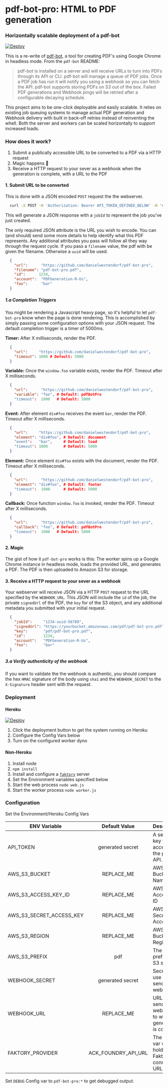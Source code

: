 # pdf-bot-pro: HTML to PDF generation
### Horizontally scalable deployment of a pdf-bot

[![Deploy](https://www.herokucdn.com/deploy/button.svg)](https://heroku.com/deploy)

This is a re-write of [pdf-bot](https://github.com/esbenp/pdf-bot), a tool for creating PDF's using Google Chrome in headless mode. From the `pdf-bot` README:

> pdf-bot is installed on a server and will receive URLs to turn into PDFs through its API or CLI. pdf-bot will manage a queue of PDF jobs. Once a PDF job has run it will notify you using a webhook so you can fetch the API. pdf-bot supports storing PDFs on S3 out of the box. Failed PDF generations and Webhook pings will be retried after a configurable decaying schedule.

This project aims to be one-click deployable and easily scalable. It relies on existing job queuing systems to manage actual PDF generation and Webhook delivery with built in back-off retries instead of reinventing the whell. Both the server and workers can be scaled horizontally to support increased loads.

### How does it work?

1. Submit a publically accessible URL to be converted to a PDF via a HTTP request
2. Magic happens 🦄
3. Receive a HTTP request to your sever as a webhook when the generation is complete, with a URL to the PDF

#### 1. Submit URL to be converted
This is done with a JSON encoded `POST` request the the webserver.
```sh
  curl -X POST -H 'Authorization: Bearer API_TOKEN_DEFINED_BELOW' -H 'Content-Type: application/json' http://url-of-your-pdf-bot-pro-server/api -d '{ "url" : "https://github.com/danielwestendorf/pdf-bot-pro" }'
```

This will generate a JSON response with a `jobId` to represent the job you've just created.

The only required JSON attribute is the URL you wish to encode. You can (and should) send some more details to help identify what this PDF represents. Any additional attributes you pass will follow all they way through the request cycle. If you pass a `filename` value, the pdf with be given the filename. Otherwise a `uuid` will be used.

```json
  {
    "url":      "https://github.com/danielwestendorf/pdf-bot-pro",
    "filename": "pdf-bot-pro.pdf",
    "id":      1234,
    "account":  "PDFGeneration-R-Us",
    "foo":      "bar"
  }
```

##### 1.a Completion Triggers
You might be rendering a Javascript heavy page, so it's helpful to let `pdf-bot-pro` know when the page is done rendering. This is accomplished by simply passing some configuration options with your JSON request. The default completion trigger is a timer of 5000ms.


**Timer:** After X milliseconds, render the PDF.
```json
  {
    "url":     "https://github.com/danielwestendorf/pdf-bot-pro",
    "timeout": 1000 # Default: 5000
  }
```

**Variable:** Once the `window.foo` variable exists, render the PDF. Timeout after X milliseconds.
```json
  {
    "url":      "https://github.com/danielwestendorf/pdf-bot-pro",
    "variable": "foo", # Default: pdfBotPro
    "timeout":  1000   # Default: 5000
  }
```

**Event:** After element `div#foo` receives the event `bar`, render the PDF. Timeout after X milliseconds.
```json
  {
    "url":     "https://github.com/danielwestendorf/pdf-bot-pro",
    "element": "div#foo", # Default: document
    "event":   "bar",     # Default: load
    "timeout": 1000       # Default: 5000
  }
```


**Element:** Once element `div#foo` exists with the document, render the PDF. Timeout after X milliseconds.
```json
  {
    "url":      "https://github.com/danielwestendorf/pdf-bot-pro",
    "element": "div#foo", # Default: footer
    "timeout":  1000      # Default: 5000
  }
```

**Callback:** Once function `window.foo` is invoked, render the PDF. Timeout after X milliseconds.
```json
  {
    "url":      "https://github.com/danielwestendorf/pdf-bot-pro",
    "callback": "foo", # Default: pdfBotPro
    "timeout":  1000   # Default: 5000
  }
```

#### 2. Magic

The gist of how it `pdf-bot-pro` works is this: The worker spins up a Google Chrome instance in headless mode, loads the provided URL, and generates a PDF. The PDF is then uploaded to Amazon S3 for storage.

#### 3. Receive a HTTP request to your sever as a webhook

Your webserver will receive JSON via a HTTP `POST` request to the URL specified by the `WEBHOOK_URL`. This JSON will include the `id` of the job, the private `signedUrl` of the PDF, the `key` for of the S3 object, and any additional metadata you submitted with your initial request.

```json
  {
    "jobId":     "1234-uuid-56789",
    "signedUrl": "https://yourbucket.amazonaws.com/pdf/pdf-bot-pro.pdf",
    "key":       "pdf/pdf-bot-pro.pdf",
    "id":        1234,
    "account":   "PDFGeneration-R-Us",
    "foo":       "bar"
  }
```

##### 3.a Verify authenticity of the webhook
If you want to validate the the webhook is authentic, you should compare the hex `HMAC` signature of the body using `sha1` and the `WEBHOOK_SECRET` to the `X-Signature` header sent with the request.



### Deployment

#### Heroku
[![Deploy](https://www.herokucdn.com/deploy/button.svg)](https://heroku.com/deploy)

1. Click the deployment button to get the system running on Heroku
2. Configure the Config Vars below
3. Turn on the configured worker dyno


#### Non-Heroku

1. Install node
2. `npm install`
3. Install and configure a [`faktory`](https://github.com/contribsys/faktory) server
4. Set the Environment variables specified below
5. Start the web process `node web.js`
6. Start the worker process `node worker.js`

### Configuration
Set the Environment/Heroku Config Vars

| ENV Variable               | Default Value      | Description                                                             |
| -------------              |:-------------:     | -----                                                                   |
| API_TOKEN                  | generated secret   | A secret key for accessing the printer API.                             |
| AWS_S3_BUCKET              | REPLACE_ME         | AWS S3 Bucket Name                                                      |
| AWS_S3_ACCESS_KEY_ID       | REPLACE_ME         | AWS S3 Access Key ID                                                    |
| AWS_S3_SECRET_ACCESS_KEY   | REPLACE_ME         | AWS S3 Secret Access Key                                                |
| AWS_S3_REGION              | REPLACE_ME         | AWS S3 Bucket Region                                                    |
| AWS_S3_PREFIX              | pdf                | The path prefix for S3 storage                                          |
| WEBHOOK_SECRET             | generated secret   | Secret to use when sending webhooks                                     |
| WEBHOOK_URL                | REPLACE_ME         | URL to send webhooks to when generation is complete                     |
| FAKTORY_PROVIDER           | ACK_FOUNDRY_API_URL| The ENV var which holds the Faktory connection URL                      |


Set `DEBUG` Config var to `pdf-bot-pro:*` to get debugged output.
